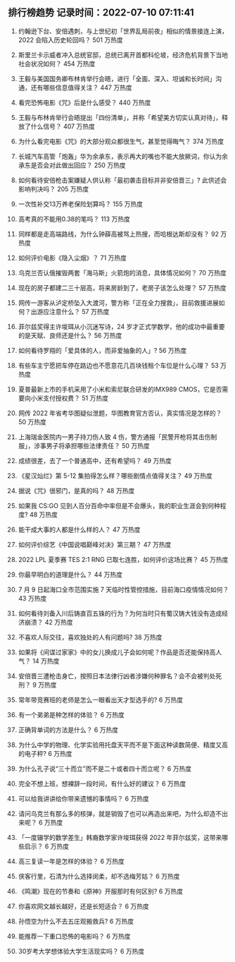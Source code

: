 
## 排行榜趋势 记录时间：2022-07-10 07:11:41
  
  1. 约翰逊下台、安倍遇刺，与上世纪初「世界乱局前夜」相似的情景接连上演，2022 会陷入历史轮回吗？ 501 万热度
    
  2. 斯里兰卡示威者冲入总统官邸，总统已离开首都科伦坡，经济危机背景下当地社会状况如何？ 454 万热度
    
  3. 王毅与美国国务卿布林肯举行会晤，进行「全面、深入、坦诚和长时间」沟通，还有哪些信息值得关注？ 447 万热度
    
  4. 看完恐怖电影《咒》后是什么感受？ 440 万热度
    
  5. 王毅与布林肯举行会晤提出「四份清单」，并称「希望美方切实认真对待」，释放了什么信号？ 407 万热度
    
  6. 为什么看完电影《咒》的大部分观众都很生气，甚至觉得晦气？ 374 万热度
    
  7. 长城汽车高管「炮轰」华为余承东，表示再大的嘴也不能大放厥词，你认为余承东是否会对此做出回应？ 250 万热度
    
  8. 如何看待安倍枪击案嫌疑人供认称「最初袭击目标并非安倍晋三」? 此供述会影响判决吗？ 205 万热度
    
  9. 一次性补交13万养老保险划算吗？ 155 万热度
    
  10. 高考真的不能用0.38的笔吗？ 113 万热度
    
  11. 同样都是走高端路线，为什么钟薛高被骂上热搜，而哈根达斯却没有？ 92 万热度
    
  12. 如何评价电影《隐入尘烟》？ 71 万热度
    
  13. 乌克兰否认俄摧毁两套「海马斯」火箭炮的消息，具体情况如何？ 70 万热度
    
  14. 现在的房子都建二三十层高，将来房龄到了，老房子该怎么处理？ 57 万热度
    
  15. 网传一游客从泸定桥坠入大渡河，警方称「正在全力搜救」，目前救援进展如何？出游应注意什么？ 57 万热度
    
  16. 菲尔兹奖得主许埈珥从小沉迷写诗，24 岁才正式学数学，他的成功中最重要的是天赋、良师还是什么？ 56 万热度
    
  17. 如何看待罗翔的「爱具体的人，而非爱抽象的人」? 56 万热度
    
  18. 有些车主宁愿把车停在路边也不愿意花几百块钱租个车位是什么心理？ 53 万热度
    
  19. 夏普最新上市的手机采用了小米和索尼联合研发的IMX989 CMOS，它是否需要向小米支付授权费？ 51 万热度
    
  20. 网传 2022 年省考华图疑似泄题，华图教育官方否认，真实情况是怎样的？ 50 万热度
    
  21. 上海瑞金医院内一男子持刀伤人致 4 伤，警方通报「民警开枪将其击伤制服」，涉事男子将承担哪些法律责任？ 50 万热度
    
  22. 成绩很差，去了一个普通高中，还有希望吗？ 49 万热度
    
  23. 《星汉灿烂》第 5-12 集拍得怎么样？哪些剧情点值得关注？ 49 万热度
    
  24. 据说《咒》很邪门，是真的吗？ 48 万热度
    
  25. 如果我 CS:GO 见到人百分百命中率但是不会爆头，我的职业生涯会到何种程度? 48 万热度
    
  26. 能干成大事的人都是什么样的人？ 47 万热度
    
  27. 如何评价综艺《中国说唱巅峰对决》第三期？ 47 万热度
    
  28. 2022 LPL 夏季赛 TES 2:1 RNG 已取七连胜，如何评价这场比赛？ 45 万热度
    
  29. 你最早明白的道理是什么？ 44 万热度
    
  30. 7 月 9 日起海口全市范围实施 7 天临时性管控措施，目前海口疫情情况如何？ 43 万热度
    
  31. 如何看待刘备入川后铸直百五铢的行为？为何当时只有蜀汉铸大钱没有造成经济崩溃？ 42 万热度
    
  32. 不喜欢人际交往，喜欢独处的人有问题吗? 38 万热度
    
  33. 如果将《间谍过家家》中的女儿换成儿子会如何呢？作品是否还能保持高人气？ 14 万热度
    
  34. 安倍晋三遭枪击身亡，按照日本法律行凶者涉嫌何种罪名？会不会被判处死刑？ 9 万热度
    
  35. 常年带竞赛班的老师是怎么一眼看出天才型选手的? 6 万热度
    
  36. 有一个弟弟是种怎样的体验？ 6 万热度
    
  37. 正确背单词的方法是什么？ 6 万热度
    
  38. 为什么中学的物理、化学实验用托盘天平而不是下面这种读数简便、精度又高的电子秤? 6 万热度
    
  39. 为什么孔子说“三十而立”而不是二十或者四十而立呢？ 6 万热度
    
  40. 完全不想上班，想裸辞一段时间，有什么好的建议？ 6 万热度
    
  41. 可以给我讲讲给你带来遗憾的事情吗？ 6 万热度
    
  42. 请问乌克兰有那么多的核弹，就是销毁了也可以再造出来吧，为什么却造不出来呢？ 6 万热度
    
  43. 「一度辍学的数学差生」韩裔数学家许埈珥获得 2022 年菲尔兹奖，这带来哪些启示？ 6 万热度
    
  44. 高三复读一年是怎样的体验？ 6 万热度
    
  45. 侠客行里，石清为什么选择闵柔，却不选梅芳姑？ 6 万热度
    
  46. 《鸣潮》现在的节奏和《原神》开服那时有何区别? 6 万热度
    
  47. 你喜欢网文越长越好，还是长短适合？ 6 万热度
    
  48. 孙悟空为什么不去五庄观搬救兵? 6 万热度
    
  49. 能推荐一下重口恐怖的电影吗？ 6 万热度
    
  50. 30岁考大学想体验大学生活现实吗？ 6 万热度
    